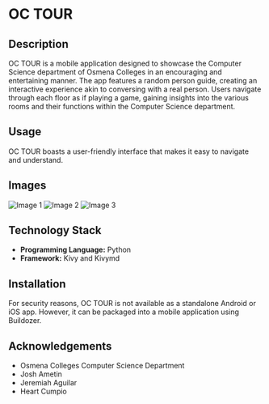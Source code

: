 # OC TOUR

## Description
OC TOUR is a mobile application designed to showcase the Computer Science department of Osmena Colleges in an encouraging and entertaining manner. The app features a random person guide, creating an interactive experience akin to conversing with a real person. Users navigate through each floor as if playing a game, gaining insights into the various rooms and their functions within the Computer Science department.

## Usage
OC TOUR boasts a user-friendly interface that makes it easy to navigate and understand.

## Images
![Image 1](image1.png)
![Image 2](image2.png)
![Image 3](image3.png)

## Technology Stack
- **Programming Language:** Python
- **Framework:** Kivy and Kivymd

## Installation
For security reasons, OC TOUR is not available as a standalone Android or iOS app. However, it can be packaged into a mobile application using Buildozer.

## Acknowledgements
- Osmena Colleges Computer Science Department
- Josh Ametin
- Jeremiah Aguilar
- Heart Cumpio

